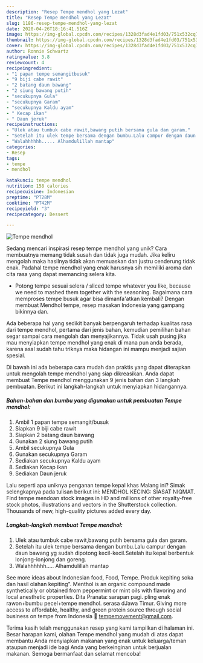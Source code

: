 ```yaml
---
description: "Resep Tempe mendhol yang Lezat"
title: "Resep Tempe mendhol yang Lezat"
slug: 1186-resep-tempe-mendhol-yang-lezat
date: 2020-04-26T18:16:41.516Z
image: https://img-global.cpcdn.com/recipes/1328d3fad4e1fd03/751x532cq70/tempe-mendhol-foto-resep-utama.jpg
thumbnail: https://img-global.cpcdn.com/recipes/1328d3fad4e1fd03/751x532cq70/tempe-mendhol-foto-resep-utama.jpg
cover: https://img-global.cpcdn.com/recipes/1328d3fad4e1fd03/751x532cq70/tempe-mendhol-foto-resep-utama.jpg
author: Ronnie Schwartz
ratingvalue: 3.8
reviewcount: 4
recipeingredient:
- "1 papan tempe semangitbusuk"
- "9 biji cabe rawit"
- "2 batang daun bawang"
- "2 siung bawang putih"
- "secukupnya Gula"
- "secukupnya Garam"
- "secukupnya Kaldu ayam"
- " Kecap ikan"
- " Daun jeruk"
recipeinstructions:
- "Ulek atau tumbuk cabe rawit,bawang putih bersama gula dan garam."
- "Setelah itu ulek tempe bersama dengan bumbu.Lalu campur dengan daun bawang yg sudah dipotong kecil-kecil.Setelah itu kepal berbentuk lonjong-lonjong dan goreng."
- "Walahhhhhh..... Alhamdulillah mantap"
categories:
- Resep
tags:
- tempe
- mendhol

katakunci: tempe mendhol 
nutrition: 158 calories
recipecuisine: Indonesian
preptime: "PT28M"
cooktime: "PT42M"
recipeyield: "3"
recipecategory: Dessert

---
```



![Tempe mendhol](https://img-global.cpcdn.com/recipes/1328d3fad4e1fd03/751x532cq70/tempe-mendhol-foto-resep-utama.jpg)

Sedang mencari inspirasi resep tempe mendhol yang unik? Cara membuatnya memang tidak susah dan tidak juga mudah. Jika keliru mengolah maka hasilnya tidak akan memuaskan dan justru cenderung tidak enak. Padahal tempe mendhol yang enak harusnya sih memiliki aroma dan cita rasa yang dapat memancing selera kita.

* Potong tempe sesuai selera / sliced tempe whatever you like, because we need to mashed them together with the seasoning. Bagaimana cara memproses tempe busuk agar bisa dimanfa&#39;atkan kembali? Dengan membuat Mendhol tempe, resep masakan Indonesia yang gampang bikinnya dan.

Ada beberapa hal yang sedikit banyak berpengaruh terhadap kualitas rasa dari tempe mendhol, pertama dari jenis bahan, kemudian pemilihan bahan segar sampai cara mengolah dan menyajikannya. Tidak usah pusing jika mau menyiapkan tempe mendhol yang enak di mana pun anda berada, karena asal sudah tahu triknya maka hidangan ini mampu menjadi sajian spesial.


Di bawah ini ada beberapa cara mudah dan praktis yang dapat diterapkan untuk mengolah tempe mendhol yang siap dikreasikan. Anda dapat membuat Tempe mendhol menggunakan 9 jenis bahan dan 3 langkah pembuatan. Berikut ini langkah-langkah untuk menyiapkan hidangannya.

<!--inarticleads1-->

##### Bahan-bahan dan bumbu yang digunakan untuk pembuatan Tempe mendhol:

1. Ambil 1 papan tempe semangit/busuk
1. Siapkan 9 biji cabe rawit
1. Siapkan 2 batang daun bawang
1. Gunakan 2 siung bawang putih
1. Ambil secukupnya Gula
1. Gunakan secukupnya Garam
1. Sediakan secukupnya Kaldu ayam
1. Sediakan  Kecap ikan
1. Sediakan  Daun jeruk


Lalu seperti apa uniknya penganan tempe kepal khas Malang ini? Simak selengkapnya pada tulisan berikut ini: MENDHOL KECING: SIASAT NIQMAT. Find tempe mendoan stock images in HD and millions of other royalty-free stock photos, illustrations and vectors in the Shutterstock collection. Thousands of new, high-quality pictures added every day. 

<!--inarticleads2-->

##### Langkah-langkah membuat Tempe mendhol:

1. Ulek atau tumbuk cabe rawit,bawang putih bersama gula dan garam.
1. Setelah itu ulek tempe bersama dengan bumbu.Lalu campur dengan daun bawang yg sudah dipotong kecil-kecil.Setelah itu kepal berbentuk lonjong-lonjong dan goreng.
1. Walahhhhhh..... Alhamdulillah mantap


See more ideas about Indonesian food, Food, Tempe. Produk kepiting soka dan hasil olahan kepiting&#34;. Menthol is an organic compound made synthetically or obtained from peppermint or mint oils with flavoring and local anesthetic properties. Dita Pranata: sarapan pagi. pling enak rawon+bumbu pecel+tempe mendhol. serasa dJawa Timur. Giving more access to affordable, healthy, and green protein source through social business on tempe from Indonesia 📩 tempemovement@gmail.com. 

Terima kasih telah menggunakan resep yang kami tampilkan di halaman ini. Besar harapan kami, olahan Tempe mendhol yang mudah di atas dapat membantu Anda menyiapkan makanan yang enak untuk keluarga/teman ataupun menjadi ide bagi Anda yang berkeinginan untuk berjualan makanan. Semoga bermanfaat dan selamat mencoba!
